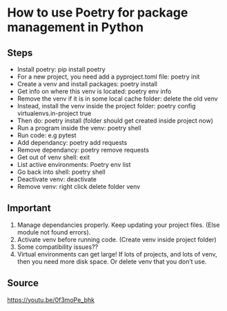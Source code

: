 # How to use Poetry for package management in Python

## Steps

- Install poetry: pip install poetry
- For a new project, you need add a pyproject.toml file: poetry init
- Create a venv and install packages: poetry install
- Get info on where this venv is located: poetry env info
- Remove the venv if it is in some local cache folder: delete the old venv
- Instead, install the venv inside the project folder: poetry config virtualenvs.in-project true
- Then do: poetry install (folder should get created inside project now)
- Run a program inside the venv: poetry shell
- Run code: e.g pytest
- Add dependancy: poetry add requests
- Remove dependancy: poetry remove requests
- Get out of venv shell: exit
- List active environments: Poetry env list
- Go back into shell: poetry shell
- Deactivate venv: deactivate
- Remove venv: right click delete folder venv

## Important
1. Manage dependancies properly. Keep updating your project files. (Else module not found errors).
2. Activate venv before running code. (Create venv inside project folder)
3. Some compatibility issues??
4. Virtual environments can get large! If lots of projects, and lots of venv, then you need more disk space. Or delete venv that you don’t use.

## Source
https://youtu.be/0f3moPe_bhk

